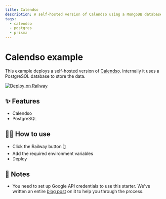 ```yaml
---
title: Calendso
description: A self-hosted version of Calendso using a MongoDB database
tags:
  - calendso
  - postgres
  - prisma
---
```


# Calendso example

This example deploys a self-hosted version of [Calendso](https://calendso.com/). Internally it uses a PostgreSQL database to store the data.

[![Deploy on Railway](https://railway.app/button.svg)](https://railway.app/new/template?template=https%3A%2F%2Fgithub.com%2Frailwayapp%2Fexamples%2Ftree%2Fmaster%2Fexamples%2Fcalendso&plugins=postgresql&envs=GOOGLE_API_CREDENTIALS%2CNEXTAUTH_URL&NEXTAUTH_URLDefault=http%3A%2F%2Flocalhost%3A3000%2F)

## ✨ Features

- Calendso
- PostgreSQL

## 💁‍♀️ How to use

- Click the Railway button 👆
- Add the required environment variables
- Deploy

## 📝 Notes

- You need to set up Google API credentials to use this starter. We've written an entire [blog post](http://blog.railway.app/p/calendso) on it to help you through the process.
